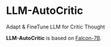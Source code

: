 # LLM-AutoCritic
Adapt &amp; FineTune LLM for Critic Thought


**LLM-AutoCritic** is based on [Falcon-7B](https://huggingface.co/tiiuae/falcon-7b).

